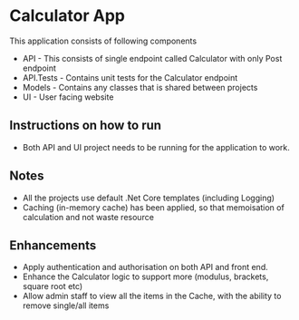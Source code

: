 # Calculator App
This application consists of following components
- API - This consists of single endpoint called Calculator with only Post endpoint
- API.Tests - Contains unit tests for the Calculator endpoint
- Models - Contains any classes that is shared between projects
- UI - User facing website

## Instructions on how to run
- Both API and UI project needs to be running for the application to work.

## Notes
- All the projects use default .Net Core templates (including Logging)
- Caching (in-memory cache) has been applied, so that memoisation of calculation and not waste resource

## Enhancements
- Apply authentication and authorisation on both API and front end.
- Enhance the Calculator logic to support more (modulus, brackets, square root etc)
- Allow admin staff to view all the items in the Cache, with the ability to remove single/all items